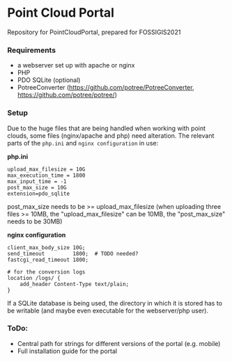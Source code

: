 # Point Cloud Portal

Repository for PointCloudPortal, prepared for FOSSIGIS2021



### Requirements

* a webserver set up with apache or nginx
* PHP 
* PDO SQLite (optional)
* PotreeConverter (https://github.com/potree/PotreeConverter, https://github.com/potree/potree/)



### Setup

Due to the huge files that are being handled when working with point clouds, some files (nginx/apache and php) need alteration. The relevant parts of the `php.ini` and `nginx configuration` in use:

**php.ini**

```plaintext
upload_max_filesize = 10G
max_execution_time = 1800
max_input_time = -1
post_max_size = 10G
extension=pdo_sqlite
```

post_max_size needs to be >= upload_max_filesize (when uploading three files >= 10MB, the "upload_max_filesize" can be 10MB, the "post_max_size" needs to be 30MB)

**nginx configuration**

```plaintext
client_max_body_size 10G;
send_timeout         1800;  # TODO needed?
fastcgi_read_timeout 1800;

# for the conversion logs
location /logs/ {
    add_header Content-Type text/plain;
}
```

If a SQLite database is being used, the directory in which it is stored has to be writable (and maybe even executable for the webserver/php user).

### ToDo:
* Central path for strings for different versions of the portal (e.g. mobile)
* Full installation guide for the portal
